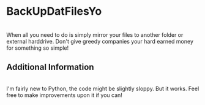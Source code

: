 # BackUpDatFilesYo
<br>
When all you need to do is simply mirror your files to another folder or external harddrive. Don't give greedy companies your hard earned money for something so simple!
<br>
<h2>Additional Information</h2>
<br>
I'm fairly new to Python, the code might be slightly sloppy. But it works. Feel free to make improvements upon it if you can!
